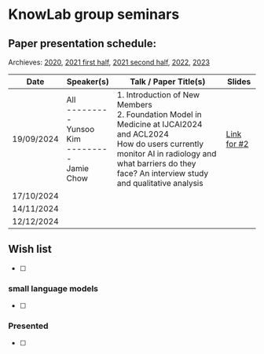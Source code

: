 # KnowLab group seminars

## Paper presentation schedule:

Archieves: [2020](2020-12-18.md), 
[2021 first half](paper-archive-07.2021.md), [2021 second half](paper-archive-12.2021.md), [2022](2022-archive.md), [2023](2023-archive.md)

| Date       | Speaker(s)   | Talk / Paper Title(s)                                                                                                                                             | Slides |
|------------|-----------|----------------------------------------------------------------------------------------------------------------------------------------------------|--------|
| 19/09/2024 | All <br/>---------<br/> Yunsoo Kim <br/>---------<br/> Jamie Chow | 1. Introduction of New Members <br/> 2. Foundation Model in Medicine at IJCAI2024 and ACL2024 <br/> How do users currently monitor AI in radiology and what barriers do they face? An interview study and qualitative analysis | [Link for #2](190924_KnowLab_Seminar_Yunsoo_Kim.pdf) |
| 17/10/2024 |  |  | |
| 14/11/2024 | |  | |
| 12/12/2024 |  |  |  |



## Wish list
- [ ] 
### small language models
- [ ] 
### Presented
- [ ] 
